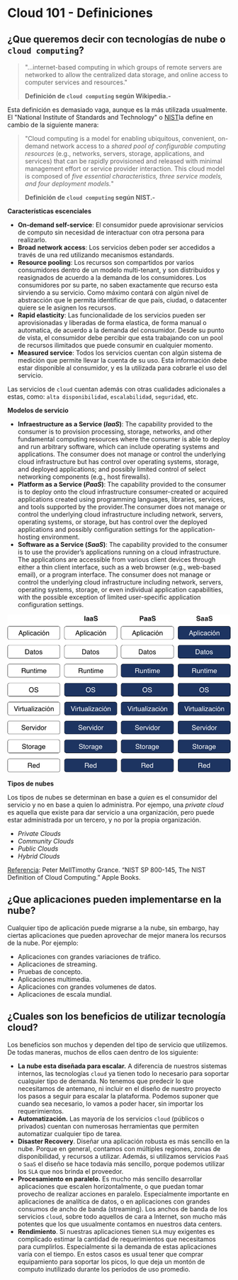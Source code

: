 # Cloud 101 - Definiciones

## ¿Que queremos decir con tecnologías de nube o `cloud computing`?

> "...internet-based computing in which groups of remote servers are networked to allow the centralized data storage, and online access to computer services and resources."
> 
> **Definición de `cloud computing` según Wikipedia.-**

Esta definición es demasiado vaga, aunque es la más utilizada usualmente. El "National Institute of Standards and Technology" o [NIST](https://www.nist.gov/)la define en cambio de la siguiente manera:

> "Cloud computing is a model for enabling ubiquitous, convenient, on-demand network access to a _shared pool of configurable computing resources_ (e.g., networks, servers, storage, applications, and services) that can be rapidly provisioned and released with minimal management effort or service provider interaction. This cloud model is composed of _five essential characteristics, three service models, and four deployment models._"
> 
> **Definición de `cloud computing` según NIST.-**

**Características escenciales**

- **On-demand self-service**: El consumidor puede aprovisionar servicios de computo sin necesidad de interactuar con otra persona para realizarlo.
- **Broad network access**: Los servicios deben poder ser accedidos a través de una red utilizando mecanismos estandards.
- **Resource pooling**: Los recursos son compartidos por varios consumidores dentro de un modelo multi-tenant, y son distribuidos y reasignados de acuerdo a la demanda de los consumidores. Los consumidores por su parte, no saben exactamente que recurso esta sirviendo a su servicio. Como máximo contará con algún nivel de abstracción que le permita identificar de que país, ciudad, o datacenter quiere se le asignen los recursos.
- **Rapid elasticity**: Las funcionalidade de los servicios pueden ser aprovisionadas y liberadas de forma elastica, de forma manual o automatica, de acuerdo a la demanda del consumidor. Desde su punto de vista, el consumidor debe percibir que esta trabajando con un pool de recursos ilimitados que puede consumir en cualquier momento.
- **Measured service**: Todos los servicios cuentan con algún sistema de medición que permite llevar la cuenta de su uso. Esta información debe estar disponible al consumidor, y es la utilizada para cobrarle el uso del servicio.

Las servicios de `cloud` cuentan además con otras cualidades adicionales a estas, como: `alta disponibilidad`, `escalabilidad`, `seguridad`, etc.

**Modelos de servicio**

- **Infraestructure as a Service (_IaaS_)**: The capability provided to the consumer is to provision processing, storage, networks, and other fundamental computing resources where the consumer is able to deploy and run arbitrary software, which can include operating systems and applications. The consumer does not manage or control the underlying cloud infrastructure but has control over operating systems, storage, and deployed applications; and possibly limited control of select networking components (e.g., host firewalls).
- **Platform as a Service (_PaaS_)**: The capability provided to the consumer is to deploy onto the cloud infrastructure consumer-created or acquired applications created using programming languages, libraries, services, and tools supported by the provider.The consumer does not manage or control the underlying cloud infrastructure including network, servers, operating systems, or storage, but has control over the deployed applications and possibly configuration settings for the application-hosting environment.
- **Software as a Service (_SaaS_)**: The capability provided to the consumer is to use the provider’s applications running on a cloud infrastructure. The applications are accessible from various client devices through either a thin client interface, such as a web browser (e.g., web-based email), or a program interface. The consumer does not manage or control the underlying cloud infrastructure including network, servers, operating systems, storage, or even individual application capabilities, with the possible exception of limited user-specific application configuration settings.

![Modelos de servicio](../imagenes/001.png)

**Tipos de nubes**

Los tipos de nubes se determinan en base a _quien_ es el consumidor del servicio y no en base a quien lo administra. Por ejempo, una _private cloud_ es aquella que existe para dar servicio a una organización, pero puede estar administrada por un tercero, y no por la propia organización.

- _Private Clouds_
- _Community Clouds_
- _Public Clouds_
- _Hybrid Clouds_

[Referencia](https://nvlpubs.nist.gov/nistpubs/Legacy/SP/nistspecialpublication800-145.pdf): Peter MellTimothy Grance. “NIST SP 800-145, The NIST Definition of Cloud Computing.” Apple Books.

## ¿Que aplicaciones pueden implementarse en la nube?

Cualquier tipo de aplicación puede migrarse a la nube, sin embargo, hay ciertas aplicaciones que pueden aprovechar de mejor manera los recursos de la nube. Por ejemplo:

- Aplicaciones con grandes variaciones de tráfico.
- Aplicaciones de streaming.
- Pruebas de concepto.
- Aplicaciones multimedia.
- Aplicaciones con grandes volumenes de datos.
- Aplicaciones de escala mundial.

## ¿Cuales son los beneficios de utilizar tecnología cloud?

Los beneficios son muchos y dependen del tipo de servicio que utilizemos. De todas maneras, muchos de ellos caen dentro de los siguiente:

- **La nube esta diseñada para escalar.** A diferencia de nuestros sistemas internos, las tecnologías `cloud` ya tienen todo lo necesario para soportar cualquier tipo de demanda. No tenemos que predecir lo que necesitamos de antemano, ni incluir en el diseño de nuestro proyecto los pasos a seguir para escalar la plataforma. Podemos suponer que cuando sea necesario, lo vamos a poder hacer, sin importar los requerimientos.
- **Automatización.** Las mayoría de los servicios `cloud` (públicos o privados)
 cuentan con numerosas herramientas que permiten automatizar cualquier tipo de tarea.
- **Disaster Recovery**. Diseñar una aplicación robusta es más sencillo en la nube. Porque en general, contamos con múltiples regiones, zonas de disponibilidad, y recursos a utilizar. Además, si utilizamos servicios `PaaS` o `SaaS` el diseño se hace todavía más sencillo, porque podemos utilizar los `SLA` que nos brinda el proveedor.
- **Procesamiento en paralelo.** Es mucho más sencillo desarrollar aplicaciones que escalen horizontalmente, o que puedan tomar provecho de realizar acciones en paralelo. Especialmente importante en aplicaciones de analítica de datos, o en aplicaciones con grandes consumos de ancho de banda (streaming). Los anchos de banda de los servicios `cloud`, sobre todo aquellos de cara a Internet, son mucho más potentes que los que usualmente contamos en nuestros data centers.
- **Rendimiento**. Si nuestras aplicaciones tienen `SLA` muy exigentes es complicado estimar la cantidad de requerimientos que necesitamos para cumplirlos. Especialmente si la demanda de estas aplicaciones varía con el tiempo. En estos casos es usual tener que comprar equipamiento para soportar los picos, lo que deja un montón de computo inutilizado durante los períodos de uso promedio.
